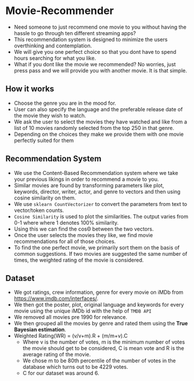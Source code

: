 # Movie-Recommender
- Need someone to just recommend one movie to you without having the hassle to go through ten different streaming apps? 
- This recommendation system is designed to minimize the users overthinking and contemplation.
- We will give you one perfect choice so that you dont have to spend hours searching for what you like. 
- What if you dont like the movie we recommended? No worries, just press pass and we will provide you with another movie. It is that simple. 

## How it works
- Choose the genre you are in the mood for.
- User can also specify the language and the preferable release date of the movie they wish to watch. 
- We ask the user to select the movies they have watched and like from a list of 10 movies randomly selected from the top 250 in that genre.
- Depending on the choices they make we provide them with one movie perfectly suited for them

## Recommendation System
- We use the Content-Based Recommendation system where we take your previous likings in order to recommend a movie to you.
- Similar movies are found by transforming parameters like plot, keywords, director, writer, actor, and genre to vectors and then using cosine similarity on them. 
- We use `sklearn CountVectorizer` to convert the parameters from text to vector/token counts. 
- `Cosine Similarity` is used to plot the similarities. The output varies from 0-1 where where 1 denotes 100% similarity. 
- Using this we can find the cosΘ between the two vectors. 
- Once the user selects the movies they like, we find movie recommendations for all of those choices.
- To find the one perfect movie, we primarily sort them on the basis of common suggestions. If two movies are suggested the same number of times, the weighted rating of the movie is considered. 

## Dataset
- We got ratings, crew information, genre for every movie on iMDb from https://www.imdb.com/interfaces/.
- We then got the poster, plot, original language and keywords for every movie using the unique iMDb id with the help of `TMDB API`
- We removed all movies pre 1990 for relevance. 
- We then grouped all the movies by genre and rated them using the **True Bayesian estimation**.
- Weighted Rating(WR) = (v/v+m).R + (m/m+v).C 
    - Where v is the number of votes, m is the minimum number of votes the movie should get to be considered, C is mean vote and R is the average rating of the movie.
    - We chose m to be 80th percentile of the number of votes in the database which turns out to be 4229 votes.
    - C for our dataset was around 6.


